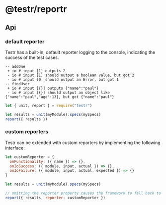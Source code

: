 # @testr/reportr

## Api

### default reporter

Testr has a built-in, default reporter logging to the console, indicating the success of the test cases.

```
-- addOne
 + io # input [1] outputs 2
 - io # input [1] should output a boolean value, but got 2
 - io # input [0] should output an Error, but got 1
-- findUser
 + io # input [{}] outputs {"name":"paul"}
 - io # input [{}] should output an object like {"name":"paul","age":13}, but got {"name":"paul"}
```

```javascript
let { unit, report } = require("testr")

let results = unit(myModule).specs(mySpecs)
report({ results })
```

### custom reporters

Testr can be extended with custom reporters by implementing the following interface:

```javascript
let customReporter = {
  onFunctionality: ({ name }) => {},
  onIoSuccess: ({ module, input, actual }) => {},
  onIoFailure: ({ module, input, actual, expected }) => {}
}

let results = unit(myModule).specs(mySpecs)

// omitting the reporter property causes the framework to fall back to the default console reporter
report({ results, reporter: customReporter })
```
